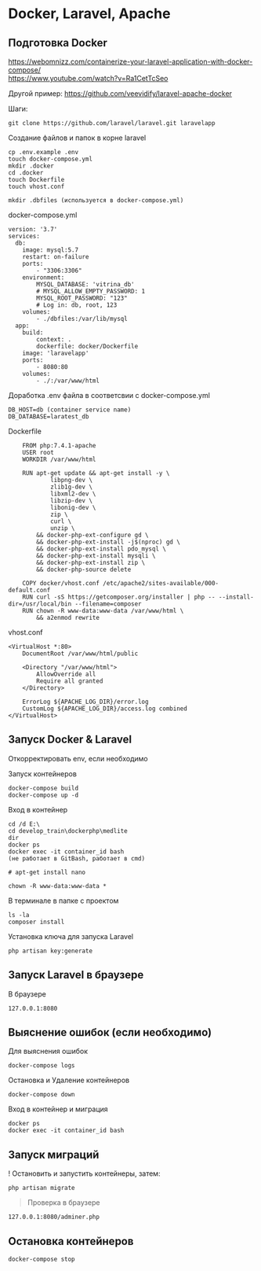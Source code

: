 # Docker, Laravel, Apache

## Подготовка Docker

https://webomnizz.com/containerize-your-laravel-application-with-docker-compose/  
https://www.youtube.com/watch?v=Ra1CetTcSeo

Другой пример: https://github.com/veevidify/laravel-apache-docker

Шаги:

    git clone https://github.com/laravel/laravel.git laravelapp

Создание файлов и папок в корне laravel

    cp .env.example .env
    touch docker-compose.yml
    mkdir .docker
    cd .docker
    touch Dockerfile
    touch vhost.conf

    mkdir .dbfiles (используется в docker-compose.yml)

docker-compose.yml
```
version: '3.7'  
services:
  db:
    image: mysql:5.7
    restart: on-failure
    ports: 
        - "3306:3306"
    environment:
        MYSQL_DATABASE: 'vitrina_db'
        # MYSQL_ALLOW_EMPTY_PASSWORD: 1
        MYSQL_ROOT_PASSWORD: "123"
        # Log in: db, root, 123
    volumes:
        - ./dbfiles:/var/lib/mysql
  app:
    build:
        context: .
        dockerfile: docker/Dockerfile
    image: 'laravelapp'
    ports:
        - 8080:80
    volumes:
        - ./:/var/www/html
```

Доработка .env файла в соответсвии с docker-compose.yml

    DB_HOST=db (container service name)
    DB_DATABASE=laratest_db   

Dockerfile
```
    FROM php:7.4.1-apache
    USER root
    WORKDIR /var/www/html

    RUN apt-get update && apt-get install -y \
            libpng-dev \
            zlib1g-dev \
            libxml2-dev \
            libzip-dev \
            libonig-dev \
            zip \
            curl \
            unzip \
        && docker-php-ext-configure gd \
        && docker-php-ext-install -j$(nproc) gd \
        && docker-php-ext-install pdo_mysql \
        && docker-php-ext-install mysqli \
        && docker-php-ext-install zip \
        && docker-php-source delete

    COPY docker/vhost.conf /etc/apache2/sites-available/000-default.conf
    RUN curl -sS https://getcomposer.org/installer | php -- --install-dir=/usr/local/bin --filename=composer
    RUN chown -R www-data:www-data /var/www/html \
        && a2enmod rewrite

```

vhost.conf
```
<VirtualHost *:80>
    DocumentRoot /var/www/html/public

    <Directory "/var/www/html">
        AllowOverride all
        Require all granted
    </Directory>

    ErrorLog ${APACHE_LOG_DIR}/error.log
    CustomLog ${APACHE_LOG_DIR}/access.log combined
</VirtualHost>
```
## Запуск Docker & Laravel

Откорректировать env, если необходимо

Запуск контейнеров

    docker-compose build
    docker-compose up -d

Вход в контейнер

    cd /d E:\
    cd develop_train\dockerphp\medlite
    dir
    docker ps
    docker exec -it container_id bash
    (не работает в GitBash, работает в cmd)

    # apt-get install nano

    chown -R www-data:www-data *

В терминале в папке с проектом

    ls -la
    composer install

Установка ключа для запуска Laravel

    php artisan key:generate

## Запуск Laravel в браузере

В браузере

    127.0.0.1:8080

## Выяснение ошибок (если необходимо)

Для выяснения ошибок
  
    docker-compose logs

Остановка и Удаление контейнеров

    docker-compose down 

Вход в контейнер и миграция

    docker ps
    docker exec -it container_id bash

## Запуск миграций

! Остановить и запустить контейнеры, затем:

    php artisan migrate

> Проверка в браузере

    127.0.0.1:8080/adminer.php

## Остановка контейнеров

    docker-compose stop



    








